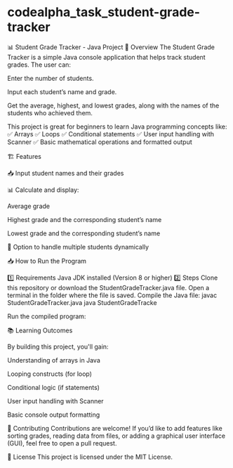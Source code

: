 # codealpha_task_student-grade-tracker
📊 Student Grade Tracker - Java Project
🚀 Overview
The Student Grade Tracker is a simple Java console application that helps track student grades. The user can:

Enter the number of students.

Input each student’s name and grade.

Get the average, highest, and lowest grades, along with the names of the students who achieved them.

This project is great for beginners to learn Java programming concepts like:
✅ Arrays
✅ Loops
✅ Conditional statements
✅ User input handling with Scanner
✅ Basic mathematical operations and formatted output

🏗️ Features

📥 Input student names and their grades

📊 Calculate and display:

Average grade

Highest grade and the corresponding student’s name

Lowest grade and the corresponding student’s name

🚪 Option to handle multiple students dynamically

📥 How to Run the Program

1️⃣ Requirements
Java JDK installed (Version 8 or higher)
2️⃣ Steps
Clone this repository or download the StudentGradeTracker.java file.
Open a terminal in the folder where the file is saved.
Compile the Java file:
javac StudentGradeTracker.java
java StudentGradeTracke

Run the compiled program:

📚 Learning Outcomes

By building this project, you'll gain:

Understanding of arrays in Java

Looping constructs (for loop)

Conditional logic (if statements)

User input handling with Scanner

Basic console output formatting

🌟 Contributing
Contributions are welcome! If you’d like to add features like sorting grades, reading data from files, or adding a graphical user interface (GUI), feel free to open a pull request.

📄 License
This project is licensed under the MIT License.
